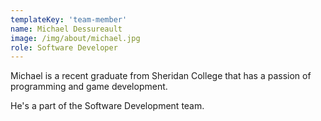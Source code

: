 ```yaml
---
templateKey: 'team-member'
name: Michael Dessureault
image: /img/about/michael.jpg
role: Software Developer
---
```


Michael is a recent graduate from Sheridan College that has a passion of programming and game development.

He's a part of the Software Development team.